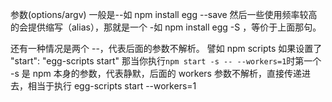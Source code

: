 参数(options/argv) 一般是--如 npm install egg --save 
然后一些使用频率较高的会提供缩写（alias），那就是一个 -如 npm install egg -S ，等价于上面那句。

还有一种情况是两个 --，代表后面的参数不解析。
譬如 npm scripts 如果设置了 "start": "egg-scripts start" 
那当你执行`npm start -s -- --workers=1`时第一个 -s 是 npm 本身的参数，代表静默，后面的 workers 参数不解析，直接传递进去，相当于执行 egg-scripts start --workers=1
